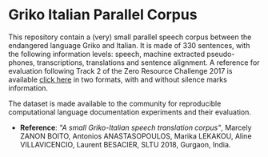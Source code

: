 # Griko Italian Parallel Corpus

This repository contain a (very) small parallel speech corpus between the endangered language Griko and Italian. It is made of 330 sentences, with the following information levels: speech,  machine  extracted  pseudo-phones,  transcriptions,  translations and sentence alignment. A reference for evaluation following Track 2 of the Zero Resource Challenge 2017 is available [click here](https://github.com/mzboito/ZRC_corpora) in two formats, with and without silence marks information.

The dataset is made available to the community for reproducible computational language documentation experiments and their evaluation. 


* **Reference**: _"A small Griko-Italian speech translation corpus"_, Marcely ZANON BOITO, Antonios ANASTASOPOULOS, Marika LEKAKOU, Aline VILLAVICENCIO, Laurent BESACIER, SLTU 2018, Gurgaon, India.
